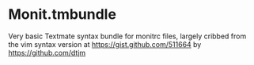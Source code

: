 Monit.tmbundle
==============

Very basic Textmate syntax bundle for monitrc files, largely cribbed from the 
vim syntax version at https://gist.github.com/511664 by https://github.com/dtjm